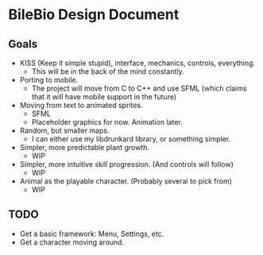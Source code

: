 
# BileBio Design Document

## Goals

* KISS (Keep it simple stupid), interface, mechanics, controls, everything.
  * This will be in the back of the mind constantly.
* Porting to mobile.
  * The project will move from C to C++ and use SFML (which claims that it will have mobile support in the future)
* Moving from text to animated sprites.
  * SFML
  * Placeholder graphics for now. Animation later.
* Random, but smaller maps.
  * I can either use my libdrunkard library, or something simpler.
* Simpler, more predictable plant growth.
  * WIP
* Simpler, more intuitive skill progression. (And controls will follow)
  * WIP
* Animal as the playable character. (Probably several to pick from)
  * WIP


## TODO

* Get a basic framework: Menu, Settings, etc.
* Get a character moving around.
